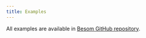 ```yaml
---
title: Examples
---
```


All examples are available in [Besom GitHub repository](https://github.com/VirtusLab/besom/tree/latest/examples).